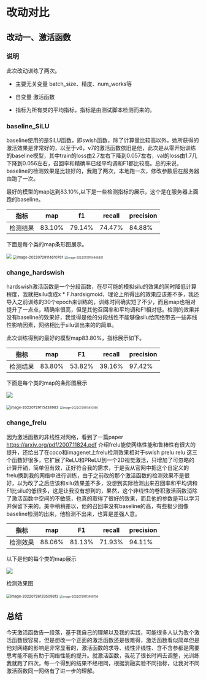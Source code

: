 # 改动对比



## 改动一、激活函数



### 说明

此次改动训练了两次。

- 主要无关变量 batch_size、精度、num_works等

- 自变量  激活函数

- 指标为所有类的平均指标，指标是由测试脚本检测而来的。



### baseline_SiLU

baseline使用的是SiLU函数，即swish函数，除了计算量比较高以外，她所获得的激活效果是非常好的，以至于v6，v7的激活函数依旧是他，此次是从零开始训练的baseline模型，其中train的loss由2.7左右下降到0.057左右，val的loss由1.7几下降到0.056左右，召回率和精确率已经平均调和F1都比较高。总的来说，baseline的检测效果是比较好的，我跑了两次，本地跑一次，修改参数后在服务器由跑了一次。

最好的模型的map达到83.10%,以下是一些检测指标的展示，这个是在服务器上面跑的baseline。

| 指标     | map    | f1     | recall | precision |
| -------- | ------ | ------ | ------ | --------- |
| 检测结果 | 83.10% | 79.14% | 74.47% | 84.88%    |

下面是每个类的map条形图展示。

<img src="D:\shuqikaohe\yolov5-pytorch-main\saved_model\map_out_baseline_silu\results\mAP.png" style="zoom:80%;" />

<img src="C:\Users\Happy\AppData\Roaming\Typora\typora-user-images\image-20220729114610781.png" alt="image-20220729114610781" style="zoom:67%;" />

<img src="C:\Users\Happy\AppData\Roaming\Typora\typora-user-images\image-20220729114948401.png" alt="image-20220729114948401" style="zoom:50%;" />





### change_hardswish

hardswish激活函数是一个分段函数，在尽可能的模拟silu的效果的同时降低计算程度，我就把silu改成x * F.hardsigmoid，理论上所得出的效果应该差不多，我还导入之前训练的30个epoch来训练的，训练时间确实短了不少，而且map也相对提升了一点点，精确率很高，但是其他召回率和平均调和F1相对低。检测的效果并没有baseline的效果好，我觉得是他的分段线性不能够像silu给网络带去一些非线性影响因素，网络相比于silu训出来的的简单。

此次训练得到的最好的模型map83.80%，指标展示如下。

| 指标     | map    | F1     | recall | precision |
| -------- | ------ | ------ | ------ | --------- |
| 检测结果 | 83.80% | 53.82% | 39.16% | 97.42%    |

下面是每个类的map的条形图展示

![](D:\shuqikaohe\yolov5-pytorch-main\saved_model\map_out_server_Hsilu\results\mAP.png)



<img src="C:\Users\Happy\AppData\Roaming\Typora\typora-user-images\image-20220729115438983.png" alt="image-20220729115438983" style="zoom:67%;" />

<img src="C:\Users\Happy\AppData\Roaming\Typora\typora-user-images\image-20220729115810590.png" alt="image-20220729115810590" style="zoom:50%;" />





### change_frelu

因为激活函数的非线性对网络，看到了一篇paper https://arxiv.org/pdf/2007.11824.pdf  介绍frelu能使网络性能和鲁棒性有很大的提升，还给出了在coco和imagenet上frelu检测效果相对于swish prelu relu 这三个函数好很多，它扩展了ReLU和PReLU到一个2D视觉激活，只增加了可忽略的计算开销，简单但有效，正好符合我的需求，于是我从官网中把这个自定义的frelu换到我的网络中进行训练，由于之前改的那个激活函数的检测效果不是很好，以为改了之后应该和silu效果差不多，没想到实际检测出来召回率和平均调和F1比silu的低很多，这是让我没有想到的，果然，这个非线性的卷积激活函数消除了激活函数中空间的不敏感，也真的取得了很好的效果，而且他的参数是可以学习并保留下来的。美中稍稍差以，他的召回率没有baseline的高，有些极少图像baseline检测的出来，他检测不出来，也算是差强人意。

| 指标     | map    | F1     | recall | precision |
| -------- | ------ | ------ | ------ | --------- |
| 检测效果 | 88.06% | 81.13% | 71.93% | 94.11%    |

以下是他的每个类的map展示

![](D:\shuqikaohe\yolov5-pytorch-main\saved_model\map_out_server2frelu\results\mAP.png)



检测效果图

<img src="C:\Users\Happy\AppData\Roaming\Typora\typora-user-images\image-20220726133509813.png" alt="image-20220726133509813" style="zoom: 67%;" />

<img src="C:\Users\Happy\AppData\Roaming\Typora\typora-user-images\image-20220729113959756.png" alt="image-20220729113959756" style="zoom: 50%;" />





## 总结

今天激活函数告一段落，基于我自己的理解以及我的实践，可能很多人认为改个激活函数很容易，但是想改一个正面的激活函数还是很难得，激活函数看似简单但是他对网络的影响是非常显著的，激活函数的求导、线性非线性、含不含参都是需要思考能不能有助于网络性能的提升。就激活函数，我花了很长时间去调整，光训练我就跑了四次，每一个得到的结果不经相同，根据消融实验不同指标，让我对不同激活函数同一网络有了进一步的理解。

